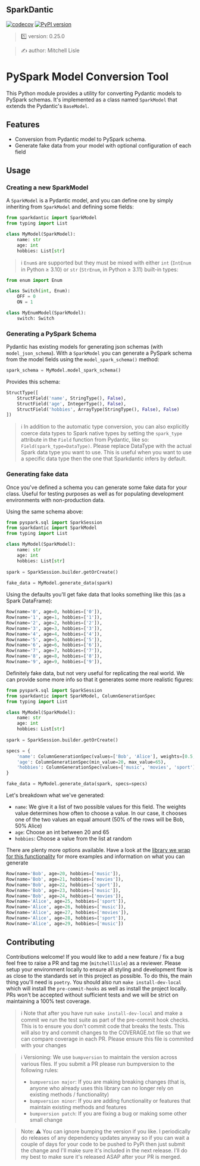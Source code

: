 ##  SparkDantic

[![codecov](https://codecov.io/gh/mitchelllisle/sparkdantic/graph/badge.svg?token=O6PPQX4FEX)](https://codecov.io/gh/mitchelllisle/sparkdantic)
[![PyPI version](https://badge.fury.io/py/sparkdantic.svg)](https://badge.fury.io/py/sparkdantic)

> 1️⃣ version: 0.25.0

> ✍️ author: Mitchell Lisle

# PySpark Model Conversion Tool

This Python module provides a utility for converting Pydantic models to PySpark schemas. It's implemented as a class 
named `SparkModel` that extends the Pydantic's `BaseModel`.

## Features

- Conversion from Pydantic model to PySpark schema.
- Generate fake data from your model with optional configuration of each field

## Usage

### Creating a new SparkModel

A `SparkModel` is a Pydantic model, and you can define one by simply inheriting from `SparkModel` and defining some fields:

```python
from sparkdantic import SparkModel
from typing import List

class MyModel(SparkModel):
    name: str
    age: int
    hobbies: List[str]
```

> ℹ️ `Enum`s are supported but they must be mixed with either `int` (`IntEnum` in Python ≥ 3.10) or `str` (`StrEnum`, in Python ≥ 3.11) built-in types:

```python
from enum import Enum

class Switch(int, Enum):
    OFF = 0
    ON = 1

class MyEnumModel(SparkModel):
    switch: Switch
```

### Generating a PySpark Schema

Pydantic has existing models for generating json schemas (with `model_json_schema`). With a `SparkModel` you can 
generate a PySpark schema from the model fields using the `model_spark_schema()` method:

```python
spark_schema = MyModel.model_spark_schema()
```

Provides this schema:

```python
StructType([
    StructField('name', StringType(), False),
    StructField('age', IntegerType(), False),
    StructField('hobbies', ArrayType(StringType(), False), False)
])
```
> ℹ️  In addition to the automatic type conversion, you can also explicitly coerce data types to Spark native types by 
>  setting the `spark_type` attribute in the `Field` function from Pydantic, like so: `Field(spark_type=DataType)`.
>  Please replace DataType with the actual Spark data type you want to use.
>  This is useful when you want to use a specific data type then the one that Sparkdantic infers by default. 


### Generating fake data
Once you've defined a schema you can generate some fake data for your class. Useful for testing purposes as well as for
populating development environments with non-production data. 

Using the same schema above:
```python
from pyspark.sql import SparkSession
from sparkdantic import SparkModel
from typing import List

class MyModel(SparkModel):
    name: str
    age: int
    hobbies: List[str]
    
spark = SparkSession.builder.getOrCreate()
    
fake_data = MyModel.generate_data(spark)
```
Using the defaults you'll get fake data that looks something like this (as a Spark DataFrame):

```python
Row(name='0', age=0, hobbies=['0']), 
Row(name='1', age=1, hobbies=['1']), 
Row(name='2', age=2, hobbies=['2']), 
Row(name='3', age=3, hobbies=['3']), 
Row(name='4', age=4, hobbies=['4']), 
Row(name='5', age=5, hobbies=['5']), 
Row(name='6', age=6, hobbies=['6']), 
Row(name='7', age=7, hobbies=['7']), 
Row(name='8', age=8, hobbies=['8']), 
Row(name='9', age=9, hobbies=['9']),
```

Definitely fake data, but not very useful for replicating the real world. We can provide some more info so that it generates
some more realistic figures:

```python
from pyspark.sql import SparkSession
from sparkdantic import SparkModel, ColumnGenerationSpec
from typing import List

class MyModel(SparkModel):
    name: str
    age: int
    hobbies: List[str]
    
spark = SparkSession.builder.getOrCreate()

specs = {
    'name': ColumnGenerationSpec(values=['Bob', 'Alice'], weights=[0.5, 0.5]),
    'age': ColumnGenerationSpec(min_value=20, max_value=65),
    'hobbies': ColumnGenerationSpec(values=['music', 'movies', 'sport'], num_features=2)
}

fake_data = MyModel.generate_data(spark, specs=specs)
```

Let's breakdown what we've generated:
- `name`: We give it a list of two possible values for this field. The weights value determines how often to choose a value.
    In our case, it chooses one of the two values an equal amount (50% of the rows will be Bob, 50% Alice)
- `age`: Choose an int between 20 and 65
- `hobbies`: Choose a value from the list at random

There are plenty more options available. Have a look at the [library we wrap for this functionality](https://databrickslabs.github.io/dbldatagen/public_docs/index.html) 
for more examples and information on what you can generate

```python
Row(name='Bob', age=20, hobbies=['music']),
Row(name='Bob', age=21, hobbies=['movies']),
Row(name='Bob', age=22, hobbies=['sport']),
Row(name='Bob', age=23, hobbies=['music']),
Row(name='Bob', age=24, hobbies=['movies']),
Row(name='Alice', age=25, hobbies=['sport']),
Row(name='Alice', age=26, hobbies=['music']),
Row(name='Alice', age=27, hobbies=['movies']),
Row(name='Alice', age=28, hobbies=['sport']),
Row(name='Alice', age=29, hobbies=['music'])
```


## Contributing
Contributions welcome! If you would like to add a new feature / fix a bug feel free to raise a PR and tag me (`mitchelllisle`) as
a reviewer. Please setup your environment locally to ensure all styling and development flow is as close to the standards set in
this project as possible. To do this, the main thing you'll need is `poetry`. You should also run `make install-dev-local` which 
will install the `pre-commit-hooks` as well as install the project locally. PRs won't be accepted without sufficient tests and 
we will be strict on maintaining a 100% test coverage.

> ℹ️ Note that after you have run `make install-dev-local` and make a commit we run the test suite as part of the pre-commit 
> hook checks. This is to ensure you don't commit code that breaks the tests. This will also try and commit changes to 
> the COVERAGE.txt file so that we can compare coverage in each PR. Please ensure this file is commited with your changes

> ℹ️ Versioning: We use `bumpversion` to maintain the version across various files. If you submit a PR please run bumpversion to
> the following rules:
> - `bumpversion major`: If you are making breaking changes (that is, anyone who already uses this library can no longer rely on
> existing methods / functionality)
> - `bumpversion minor`: If you are adding functionality or features that maintain existing methods and features
> - `bumpversion patch`: If you are fixing a bug or making some other small change

> Note: ⚠️ You can ignore bumping the version if you like. I periodically do releases of any dependency updates anyway so
> if you can wait a couple of days for your code to be pushed to PyPi then just submit the change and I'll make sure it's
> included in the next release. I'll do my best to make sure it's released ASAP after your PR is merged.